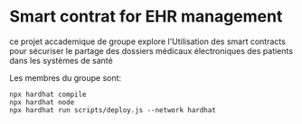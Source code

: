 # Smart contrat for EHR management

ce projet accademique de groupe explore l'Utilisation des smart contracts pour sécuriser le partage des dossiers médicaux électroniques des patients dans les systèmes de santé

Les membres du groupe sont:

```shell
npx hardhat compile
npx hardhat node
npx hardhat run scripts/deploy.js --network hardhat
```
